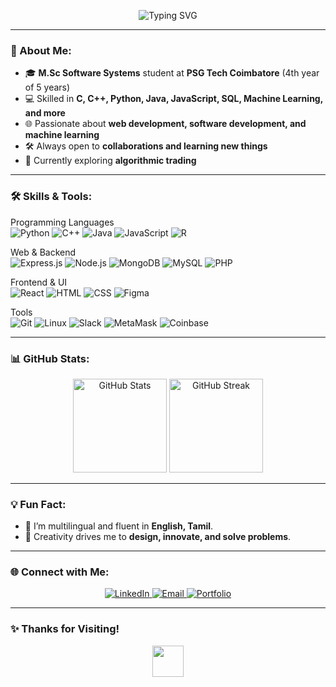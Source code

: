 <p align="center">
  <img src="https://readme-typing-svg.demolab.com?font=Fira+Code&weight=600&size=24&pause=1000&color=3498DB&center=true&vCenter=true&width=600&lines=Hey+There!;Welcome+to+my+GitHub+Profile!;I+am+a+Passionate+Developer;Open+to+Learning+and+Collaborating" alt="Typing SVG" />
</p>


---

### 🌟 About Me:
- 🎓 **M.Sc Software Systems** student at **PSG Tech Coimbatore** (4th year of 5 years)
- 💻 Skilled in **C, C++, Python, Java, JavaScript, SQL, Machine Learning, and more**
- 🌐 Passionate about **web development, software development, and machine learning**
- 🛠️ Always open to **collaborations and learning new things**
- 🌱 Currently exploring **algorithmic trading**

---

### 🛠️ Skills & Tools:
  Programming Languages
  <br>
  <img src="https://skillicons.dev/icons?i=python" title="Python" />
  <img src="https://skillicons.dev/icons?i=cpp" title="C++" />
  <img src="https://skillicons.dev/icons?i=java" title="Java" />
  <img src="https://skillicons.dev/icons?i=javascript" title="JavaScript" />
  <img src="https://skillicons.dev/icons?i=r" title="R" />

  Web & Backend
  <br>
  <img src="https://skillicons.dev/icons?i=express" title="Express.js" />
  <img src="https://skillicons.dev/icons?i=nodejs" title="Node.js" />
  <img src="https://skillicons.dev/icons?i=mongodb" title="MongoDB" />
  <img src="https://skillicons.dev/icons?i=mysql" title="MySQL" />
  <img src="https://skillicons.dev/icons?i=php" title="PHP" />

  Frontend & UI
  <br>
  <img src="https://skillicons.dev/icons?i=react" title="React" />
  <img src="https://skillicons.dev/icons?i=html" title="HTML" />
  <img src="https://skillicons.dev/icons?i=css" title="CSS" />
  <img src="https://skillicons.dev/icons?i=figma" title="Figma" />

  Tools
  <br>
  <img src="https://skillicons.dev/icons?i=git" title="Git" />
  <img src="https://skillicons.dev/icons?i=linux" title="Linux" />
  <img src="https://img.shields.io/badge/Slack-4A154B?style=for-the-badge&logo=slack&logoColor=white" title="Slack" />
  <img src="https://img.shields.io/badge/MetaMask-E2761B?style=for-the-badge&logo=metamask&logoColor=white" title="MetaMask" />
  <img src="https://img.shields.io/badge/Coinbase-0052FF?style=for-the-badge&logo=coinbase&logoColor=white" title="Coinbase" />

---

### 📊 GitHub Stats:
<p align="center">
  <img src="https://github-readme-stats.vercel.app/api?username=Bhavya-PR&show_icons=true&theme=radical" alt="GitHub Stats" height="150"/>
  <img src="https://streak-stats.demolab.com?user=Bhavya-PR&theme=radical" alt="GitHub Streak" height="150"/>
</p>

---

### 💡 Fun Fact:
- 🌟 I’m multilingual and fluent in **English, Tamil**.  
- 🎨 Creativity drives me to **design, innovate, and solve problems**.  

---

### 🌐 Connect with Me:
<p align="center">
  <a href="https://www.linkedin.com/in/bhavya-p-r-052ab6281/" target="_blank">
    <img src="https://img.shields.io/badge/LinkedIn-0077B5?style=for-the-badge&logo=linkedin&logoColor=white" alt="LinkedIn" />
  </a>
  <a href="mailto:22pw09@psgtech.ac.in" target="_blank">
    <img src="https://img.shields.io/badge/Email-D14836?style=for-the-badge&logo=gmail&logoColor=white" alt="Email" />
  </a>
  <a href="https://bhavyaportfolio-silk.vercel.app/" target="_blank">
    <img src="https://img.shields.io/badge/Portfolio-000?style=for-the-badge&logo=vercel&logoColor=white" alt="Portfolio" />
  </a>
</p>

---

### ✨ Thanks for Visiting!  
<p align="center">
  <img src="https://media.giphy.com/media/hvRJCLFzcasrR4ia7z/giphy.gif" width="50">
</p>

